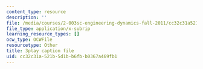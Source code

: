 ```yaml
---
content_type: resource
description: ''
file: /media/courses/2-003sc-engineering-dynamics-fall-2011/cc32c31a521b5d1bb6fbb0367a469fb1_63sIgMvBuEQ.vtt
file_type: application/x-subrip
learning_resource_types: []
ocw_type: OCWFile
resourcetype: Other
title: 3play caption file
uid: cc32c31a-521b-5d1b-b6fb-b0367a469fb1
---
```

